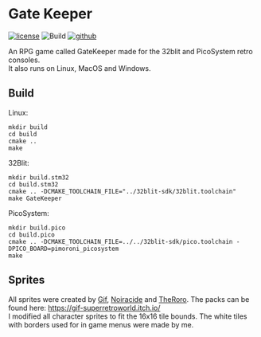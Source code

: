 # Gate Keeper

[![license](http://img.shields.io/badge/license-MIT-blue.svg)](https://github.com/Blackhawk-TA/32blit-rpg/blob/master/LICENSE.md)
![Build](https://github.com/Blackhawk-TA/32blit-rpg/workflows/Build/badge.svg)
[![github](https://img.shields.io/github/release/Blackhawk-TA/32blit-rpg.svg?color=brightgreen)](https://github.com/Blackhawk-TA/TowerDefense/releases)

An RPG game called GateKeeper made for the 32blit and PicoSystem retro consoles. \
It also runs on Linux, MacOS and Windows.

## Build
Linux:
```
mkdir build
cd build
cmake ..
make
```

32Blit:
```
mkdir build.stm32
cd build.stm32
cmake .. -DCMAKE_TOOLCHAIN_FILE="../32blit-sdk/32blit.toolchain"
make GateKeeper
```

PicoSystem:
```
mkdir build.pico
cd build.pico
cmake .. -DCMAKE_TOOLCHAIN_FILE=../../32blit-sdk/pico.toolchain -DPICO_BOARD=pimoroni_picosystem
make
```

## Sprites
All sprites were created by [Gif](https://gif-superretroworld.itch.io/), [Noiracide](https://noiracide.itch.io/) and [TheRoro](https://drpixelo.itch.io/).
The packs can be found here: https://gif-superretroworld.itch.io/ \
I modified all character sprites to fit the 16x16 tile bounds.
The white tiles with borders used for in game menus were made by me.
